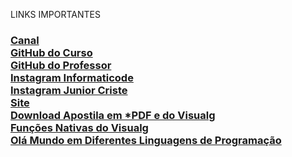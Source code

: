 LINKS IMPORTANTES<br/>
<h3>
<a href="https://www.youtube.com/c/informaticode?sub_confirmation=1">Canal</a><br/>
<a href="https://github.com/JuniorCriste/Curso-de-Algoritmos-e-Logica">GitHub do Curso</a><br/>
<a href="https://github.com/juniorcriste">GitHub do Professor</a><br/>
<a href="https://www.instagram.com/informaticode/">Instagram Informaticode</a><br/>
<a href="https://www.instagram.com/myself.junior/">Instagram Junior Criste</a><br/>
<a href="https://www.informaticode.com.br/">Site</a><br/>
<a href="https://github.com/JuniorCriste/Curso-de-Algoritmos-e-Logica/blob/master/Apostila%20Curso%20Gratuito%20de%20Algoritmos%20-%20Junior%20Criste.pdf">Download Apostila em *PDF e do Visualg</a><br/>
<a href="https://www.informaticode.com.br/2020/05/funcoes-do-visualg.html">Funções Nativas do Visualg</a><br/>
<a href="https://www.informaticode.com.br/2020/05/hello-world-various-programming-languages.html">Olá Mundo em Diferentes Linguagens de Programação</a><br/>
</h3>

